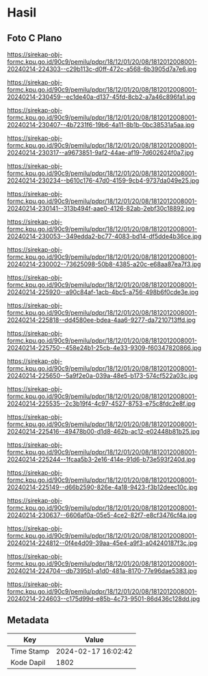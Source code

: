 # Hasil

## Foto C Plano

https://sirekap-obj-formc.kpu.go.id/90c9/pemilu/pdpr/18/12/01/20/08/1812012008001-20240214-224303--c29b113c-d0ff-472c-a568-6b3905d7a7e6.jpg

https://sirekap-obj-formc.kpu.go.id/90c9/pemilu/pdpr/18/12/01/20/08/1812012008001-20240214-230459--ec1de40a-d137-45fd-8cb2-a7a46c896fa1.jpg

https://sirekap-obj-formc.kpu.go.id/90c9/pemilu/pdpr/18/12/01/20/08/1812012008001-20240214-230407--4b7231f6-19b6-4a11-8b1b-0bc38531a5aa.jpg

https://sirekap-obj-formc.kpu.go.id/90c9/pemilu/pdpr/18/12/01/20/08/1812012008001-20240214-230317--a9673851-9af2-44ae-af19-7d602624f0a7.jpg

https://sirekap-obj-formc.kpu.go.id/90c9/pemilu/pdpr/18/12/01/20/08/1812012008001-20240214-230234--b610c176-47d0-4159-9cb4-9737da049e25.jpg

https://sirekap-obj-formc.kpu.go.id/90c9/pemilu/pdpr/18/12/01/20/08/1812012008001-20240214-230141--313b494f-aae0-4126-82ab-2ebf30c18892.jpg

https://sirekap-obj-formc.kpu.go.id/90c9/pemilu/pdpr/18/12/01/20/08/1812012008001-20240214-230053--349edda2-bc77-4083-bd14-df5dde4b36ce.jpg

https://sirekap-obj-formc.kpu.go.id/90c9/pemilu/pdpr/18/12/01/20/08/1812012008001-20240214-230002--73625098-50b8-4385-a20c-e68aa87ea7f3.jpg

https://sirekap-obj-formc.kpu.go.id/90c9/pemilu/pdpr/18/12/01/20/08/1812012008001-20240214-225920--a90c84af-1acb-4bc5-a756-498b6f0cde3e.jpg

https://sirekap-obj-formc.kpu.go.id/90c9/pemilu/pdpr/18/12/01/20/08/1812012008001-20240214-225818--dd4580ee-bdea-4aa6-9277-da7210713ffd.jpg

https://sirekap-obj-formc.kpu.go.id/90c9/pemilu/pdpr/18/12/01/20/08/1812012008001-20240214-225750--458e24b1-25cb-4e33-9309-f60347820866.jpg

https://sirekap-obj-formc.kpu.go.id/90c9/pemilu/pdpr/18/12/01/20/08/1812012008001-20240214-225650--5a9f2e0a-039a-48e5-b173-574cf522a03c.jpg

https://sirekap-obj-formc.kpu.go.id/90c9/pemilu/pdpr/18/12/01/20/08/1812012008001-20240214-225535--2c3b19f4-4c97-4527-8753-e75c8fdc2e8f.jpg

https://sirekap-obj-formc.kpu.go.id/90c9/pemilu/pdpr/18/12/01/20/08/1812012008001-20240214-225416--49478b00-d1d8-462b-ac12-e02448b81b25.jpg

https://sirekap-obj-formc.kpu.go.id/90c9/pemilu/pdpr/18/12/01/20/08/1812012008001-20240214-225244--1fcaa5b3-2e16-414e-91d6-b73e593f240d.jpg

https://sirekap-obj-formc.kpu.go.id/90c9/pemilu/pdpr/18/12/01/20/08/1812012008001-20240214-225149--d66b2590-826e-4a18-9423-f3b12deec10c.jpg

https://sirekap-obj-formc.kpu.go.id/90c9/pemilu/pdpr/18/12/01/20/08/1812012008001-20240214-230637--6606af0a-05e5-4ce2-82f7-e8cf3476cf4a.jpg

https://sirekap-obj-formc.kpu.go.id/90c9/pemilu/pdpr/18/12/01/20/08/1812012008001-20240214-224812--0f4e4d09-39aa-45e4-a9f3-a04240187f3c.jpg

https://sirekap-obj-formc.kpu.go.id/90c9/pemilu/pdpr/18/12/01/20/08/1812012008001-20240214-224704--db7395b1-a1d0-481a-8170-77e96dae5383.jpg

https://sirekap-obj-formc.kpu.go.id/90c9/pemilu/pdpr/18/12/01/20/08/1812012008001-20240214-224603--c175d99d-e85b-4c73-9501-86d436c128dd.jpg


## Metadata

| Key        | Value               |
| ---------- | ------------------- |
| Time Stamp | 2024-02-17 16:02:42 |
| Kode Dapil | 1802                |



